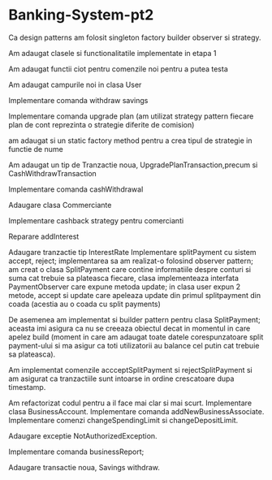 # Banking-System-pt2
Ca design patterns am folosit singleton factory builder observer si strategy.

Am adaugat clasele si functionalitatile implementate in etapa 1

Am adaugat functii ciot pentru comenzile noi pentru a putea testa

Am adaugat campurile noi in clasa User

Implementare comanda withdraw savings

Implementare comanda upgrade plan (am utilizat strategy pattern fiecare plan de cont reprezinta o strategie diferite de comision)

am adaugat si un static factory method pentru a crea tipul de strategie in functie de nume

Am adaugat un tip de Tranzactie noua, UpgradePlanTransaction,precum si CashWithdrawTransaction

Implementare comanda cashWithdrawal

Adaugare clasa Commerciante

Implementare cashback strategy pentru comercianti

Reparare addInterest

Adaugare tranzactie tip InterestRate
Implementare splitPayment cu sistem accept, reject; implementarea
sa am realizat-o folosind observer pattern; am creat o clasa
SplitPayment care contine informatiile despre conturi si suma
cat trebuie sa plateasca fiecare, clasa implementeaza interfata
PaymentObserver care expune metoda update; in clasa user
expun 2 metode, accept si update care apeleaza update din 
primul splitpayment din coada (acestia au o coada cu 
split payments)

De asemenea am implementat si builder pattern pentru clasa SplitPayment;
aceasta imi asigura ca nu se creeaza obiectul decat in momentul in care 
apelez build (moment in care am adaugat toate datele corespunzatoare
split payment-ului si ma asigur ca toti utilizatorii au balance
cel putin cat trebuie sa plateasca).

Am implementat comenzile accceptSplitPayment si rejectSplitPayment si 
am asigurat ca tranzactiile sunt intoarse in ordine crescatoare dupa
timestamp.

Am refactorizat codul pentru a il face mai clar si mai scurt.
Implementare clasa BusinessAccount.
Implementare comanda addNewBusinessAssociate.
Implementare comenzi changeSpendingLimit si changeDepositLimit.

Adaugare exceptie NotAuthorizedException.

Implementare comanda businessReport;

Adaugare transactie noua, Savings withdraw.